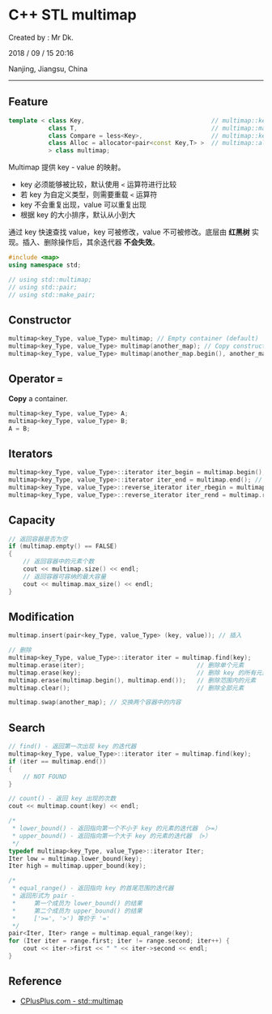 # C++ STL multimap

Created by : Mr Dk.

2018 / 09 / 15 20:16

Nanjing, Jiangsu, China

---

## Feature

```c++
template < class Key,                                   // multimap::key_type
           class T,                                     // multimap::mapped_type
           class Compare = less<Key>,                   // multimap::key_compare
           class Alloc = allocator<pair<const Key,T> >  // multimap::allocator_type
           > class multimap;
```

Multimap 提供 key - value 的映射。

- key 必须能够被比较，默认使用 `<` 运算符进行比较
- 若 key 为自定义类型，则需要重载 `<` 运算符
- key 不会重复出现，value 可以重复出现
- 根据 key 的大小排序，默认从小到大

通过 key 快速查找 value，key 可被修改，value 不可被修改。底层由 **红黑树** 实现。插入、删除操作后，其余迭代器 **不会失效**。

```c++
#include <map>
using namespace std;

// using std::multimap;
// using std::pair;
// using std::make_pair;
```

## Constructor

```c++
multimap<key_Type, value_Type> multimap; // Empty container (default)
multimap<key_Type, value_Type> multimap(another_map); // Copy constructor
multimap<key_Type, value_Type> multimap(another_map.begin(), another_map.end()); // Range constructor
```

## Operator `=`

**Copy** a container.

```c++
multimap<key_Type, value_Type> A;
multimap<key_Type, value_Type> B;
A = B;
```

## Iterators

```c++
multimap<key_Type, value_Type>::iterator iter_begin = multimap.begin(); // 指向第一个元素的迭代器
multimap<key_Type, value_Type>::iterator iter_end = multimap.end(); // 指向最后一个元素的下一个位置的迭代器
multimap<key_Type, value_Type>::reverse_iterator iter_rbegin = multimap.rbegin(); // 指向最后一个元素的迭代器
multimap<key_Type, value_Type>::reverse_iterator iter_rend = multimap.rend(); // 指向第一个元素的前一个位置的迭代器
```

## Capacity

```c++
// 返回容器是否为空
if (multimap.empty() == FALSE)
{
    // 返回容器中的元素个数
    cout << multimap.size() << endl;
    // 返回容器可容纳的最大容量
    cout << multimap.max_size() << endl;
}
```

## Modification

```c++
multimap.insert(pair<key_Type, value_Type> (key, value)); // 插入

// 删除
multimap<key_Type, value_Type>::iterator iter = multimap.find(key);
multimap.erase(iter);                               // 删除单个元素
multimap.erase(key);                                // 删除 key 的所有元素
multimap.erase(multimap.begin(), multimap.end());   // 删除范围内的元素
multimap.clear();                                   // 删除全部元素

multimap.swap(another_map);	// 交换两个容器中的内容
```

## Search

```c++
// find() - 返回第一次出现 key 的迭代器
multimap<key_Type, value_Type>::iterator iter = multimap.find(key);
if (iter == multimap.end())
{
    // NOT FOUND
}

// count() - 返回 key 出现的次数
cout << multimap.count(key) << endl;

/*
 * lower_bound() - 返回指向第一个不小于 key 的元素的迭代器 （>=）
 * upper_bound() - 返回指向第一个大于 key 的元素的迭代器 （>）
 */
typedef multimap<key_Type, value_Type>::iterator Iter;
Iter low = multimap.lower_bound(key);
Iter high = multimap.upper_bound(key);

/*
 * equal_range() - 返回指向 key 的首尾范围的迭代器
 * 返回形式为 pair - 
 *     第一个成员为 lower_bound() 的结果
 *     第二个成员为 upper_bound() 的结果
 *     ['>=', '>') 等价于 '='
 */
pair<Iter, Iter> range = multimap.equal_range(key);
for (Iter iter = range.first; iter != range.second; iter++) {
    cout << iter->first << " " << iter->second << endl;
}
```

## Reference

* [CPlusPlus.com - std::multimap](http://www.cplusplus.com/reference/map/multimap/)

